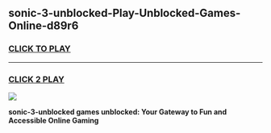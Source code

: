
## sonic-3-unblocked-Play-Unblocked-Games-Online-d89r6
<h3>
<a href="https://premium76.site?title=sonic-3-unblocked&ref=25A">CLICK TO PLAY</a></h3>
<hr>

<h3>
<a href="https://premium76.site?title=sonic-3-unblocked&ref=25A">CLICK 2 PLAY</a>
  
</h3>

<a href="https://premium76.site?title=sonic-3-unblocked&ref=25A"><img src="https://clearcache.store/games.png"></a>


**sonic-3-unblocked games unblocked: Your Gateway to Fun and Accessible Online Gaming**
